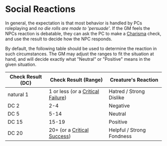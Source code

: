# Social Reactions

In general, the expectation is that most behavior is handled by PCs roleplaying and *no die rolls are made to 'persuade'*. If the GM feels the NPCs reaction is debatable, they can ask the PC to make a [Charisma](../../Player%20Characters/The%20Ability%20Scores/Charisma.md) check, and use the result to decide how the NPC responds.

By default, the following table should be used to determine the reaction in such circumstances. The GM may adjust the ranges to fit the situation at hand, and will decide exactly what "Neutral" or "Positive" means in the given situation.

| Check Result (DC) | Check Result (Range)                                                                         | Creature's Reaction       |
| ----------------- | -------------------------------------------------------------------------------------------- | ------------------------- |
| natural 1         | 1 or less (or a [Critical Failure](../Die%20Rolling%20Mechanics/Critical%20Failure.md)) | Hatred / Strong Dislike   |
| DC 2              | 2-4                                                                                          | Negative                  |
| DC 5              | 5-14                                                                                         | Neutral                   |
| DC 15             | 15-19                                                                                        | Positive                  |
| DC 20             | 20+ (or a [Critical Success](../Die%20Rolling%20Mechanics/Critical%20Success.md))       | Helpful / Strong Fondness |
